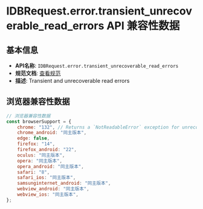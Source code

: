 # IDBRequest.error.transient_unrecoverable_read_errors API 兼容性数据

## 基本信息

- **API名称**: `IDBRequest.error.transient_unrecoverable_read_errors`
- **规范文档**: [查看规范](https://w3c.github.io/IndexedDB/#:~:text=NotReadableError)
- **描述**: Transient and unrecoverable read errors

## 浏览器兼容性数据

```javascript
// 浏览器兼容性数据
const browserSupport = {
    chrome: "132", // Returns a `NotReadableError` exception for unrecoverable read errors, and an `UnknownError` for tran...,
    chrome_android: "同主版本",
    edge: false,
    firefox: "14",
    firefox_android: "22",
    oculus: "同主版本",
    opera: "同主版本",
    opera_android: "同主版本",
    safari: "8",
    safari_ios: "同主版本",
    samsunginternet_android: "同主版本",
    webview_android: "同主版本",
    webview_ios: "同主版本",
};

```

